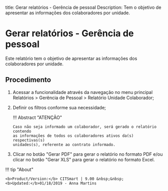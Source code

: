 title: Gerar relatórios - Gerência de pessoal
Description: Tem o objetivo de apresentar as informações dos colaboradores por unidade.
# Gerar relatórios - Gerência de pessoal

Este relatório tem o objetivo de apresentar as informações dos colaboradores por
unidade.

Procedimento
----------------

1.  Acessar a funcionalidade através da navegação no menu principal Relatórios
    \> Gerência de Pessoal \> Relatório Unidade Colaborador;

2.  Definir os filtros conforme sua necessidade;

    !!! Abstract "ATENÇÃO"

        Caso não seja informado um colaborador, será gerado o relatório contendo
        as informações de todos os colaboradores ativos da(s) respectivas(s)
        unidades(s), referente ao contrato informado.

3.  Clicar no botão "Gerar PDF" para gerar o relatório no formato PDF e/ou
    clicar no botão "Gerar XLS" para gerar o relatório no formato Excel.


!!! tip "About"

    <b>Product/Version:</b> CITSmart | 9.00 &nbsp;&nbsp;
    <b>Updated:</b>01/18/2019 - Anna Martins
